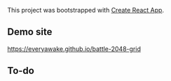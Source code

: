 This project was bootstrapped with [Create React App](https://github.com/facebook/create-react-app).

## Demo site

https://everyawake.github.io/battle-2048-grid

## To-do

